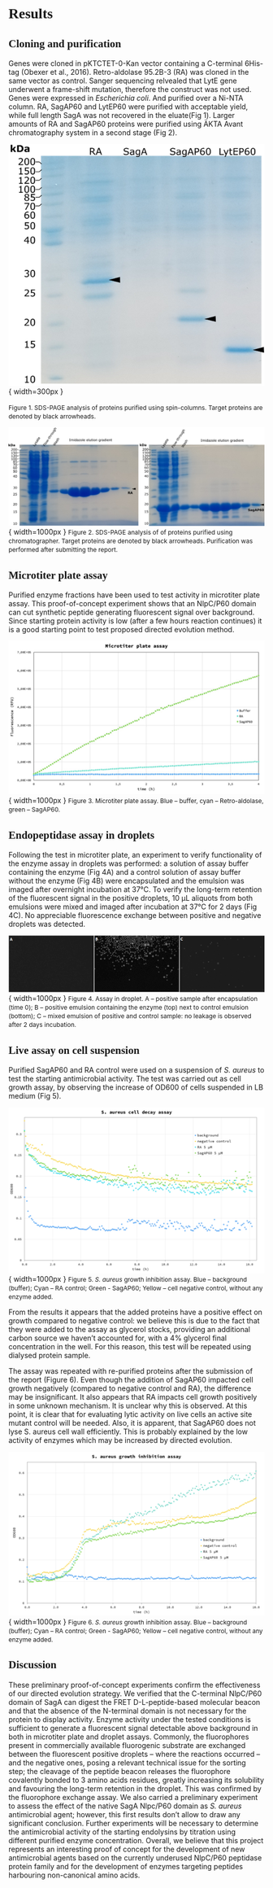 # **<span style="font-family:Source Code pro">Results</span>**

## <span style="font-family:Source Code pro">Cloning and purification</span>

Genes were cloned in pKTCTET-0-Kan vector containing a C-terminal 6His-tag (Obexer et al., 2016). Retro-aldolase 95.2B-3 (RA) was cloned in the same vector as control. Sanger sequencing relvealed that LytE gene underwent a frame-shift mutation, therefore the construct was not used. Genes were expressed in *Escherichia coli*. And purified over a Ni-NTA column. RA, SagAP60 and LytEP60 were purified with acceptable yield, while full length SagA was not recovered in the eluate(Fig 1). Larger amounts of RA and SagAP60 proteins were purified using ÄKTA Avant chromatography system in a second stage (Fig 2).

![SDS-PAGE](img/sds-page.png){ width=300px }

<span style="font-size: 12px">Figure 1. SDS-PAGE analysis of proteins purified using spin-columns. Target proteins are denoted by black arrowheads.<span>

![SDS-PAGE2](img/Akta_gels.png){ width=1000px }
<span style="font-size: 12px">Figure 2. SDS-PAGE analysis of  of proteins purified using chromatographer. Target proteins are denoted by black arrowheads. Purification was performed after submitting the report.<span>

## <span style="font-family:Source Code pro">Microtiter plate assay</span>

Purified enzyme fractions have been used to test activity in microtiter plate assay. This proof-of-concept experiment shows that an NlpC/P60 domain can cut synthetic peptide generating fluorescent signal over background. Since starting protein activity is low (after a few hours reaction continues) it is a good starting point to test proposed directed evolution method.

![Microtitter_assay](img/Microtitter.jpeg){ width=1000px }
<span style="font-size: 12px">Figure 3. Microtiter plate assay. Blue – buffer, cyan – Retro-aldolase, green – SagAP60.<span>

## <span style="font-family:Source Code pro">Endopeptidase assay in droplets</span>

Following the test in microtiter plate, an experiment to verify functionality of the enzyme assay in droplets was performed: a solution of assay buffer containing the enzyme (Fig 4A) and a control solution of assay buffer without the enzyme (Fig 4B) were encapsulated and the emulsion was imaged after overnight incubation at 37°C. 
To verify the long-term retention of the fluorescent signal in the positive droplets, 10 µL aliquots from both emulsions were mixed and imaged after incubation at 37°C for 2 days (Fig 4C). No appreciable fluorescence exchange between positive and negative droplets was detected.

![SDS-PAGE](img/droplets.png){ width=1000px }
<span style="font-size: 12px">Figure 4. Assay in droplet. A – positive sample after encapsulation (time 0); B – positive emulsion containing the enzyme (top) next to control emulsion (bottom); C – mixed emulsion of positive and control sample: no leakage is observed after 2 days incubation.<span>

## <span style="font-family:Source Code pro">Live assay on cell suspension</span>

Purified SagAP60 and RA control were used on a suspension of *S. aureus* to test the starting antimicrobial activity. The test was carried out as cell growth assay, by observing the increase of OD600 of cells suspended in LB medium (Fig 5).

![aureus_plot_2](img/aureus_plot_2.png){ width=1000px } 
<span style="font-size: 12px">Figure 5. *S. aureus* growth inhibition assay. Blue – background (buffer); Cyan – RA control; Green - SagAP60; Yellow – cell negative control, without any enzyme added.<span>

From the results it appears that the added proteins have a positive effect on growth compared to negative control: we believe this is due to the fact that they were added to the assay as glycerol stocks, providing an additional carbon source we haven’t accounted for, with a 4% glycerol final concentration in the well. For this reason, this test will be repeated using dialysed protein sample.

The assay was repeated with re-purified proteins after the submission of the report (Figure 6). Even though the addition of SagAP60 impacted cell growth negatively (compared to negative control and RA), the difference may be insignificant. It also appears that RA impacts cell growth positively in some unknown mechanism. It is unclear why this is observed. At this point, it is clear that for evaluating lytic activity on live cells an active site mutant control will be needed. Also, it is apparent, that SagAP60 does not lyse S. aureus cell wall efficiently. This is probably explained by the low activity of enzymes which may be increased by directed evolution.

![aureus_plot_4](img/aureus_plot_4.png){ width=1000px }
<span style="font-size: 12px">Figure 6. *S. aureus* growth inhibition assay. Blue – background (buffer); Cyan – RA control; Green - SagAP60; Yellow – cell negative control, without any enzyme added.<span>

## <span style="font-family:Source Code pro">Discussion</span>

These preliminary proof-of-concept experiments confirm the effectiveness of our directed evolution strategy. We verified that the C-terminal NlpC/P60 domain of SagA can digest the FRET D-L-peptide-based molecular beacon and that the absence of the N-terminal domain is not necessary for the protein to display activity. Enzyme activity under the tested conditions is sufficient to generate a fluorescent signal detectable above background in both in microtiter plate and droplet assays. Commonly, the fluorophores present in commercially available fluorogenic substrate are exchanged between the fluorescent positive droplets – where the reactions occurred – and the negative ones, posing a relevant technical issue for the sorting step; the cleavage of the peptide beacon releases the fluorophore covalently bonded to 3 amino acids residues, greatly increasing its solubility and favouring the long-term retention in the droplet. This was confirmed by the fluorophore exchange assay. We also carried a preliminary experiment to assess the effect of the native SagA Nlpc/P60 domain as *S. aureus* antimicrobial agent; however, this first results don’t allow to draw any significant conclusion. Further experiments will be necessary to determine the antimicrobial activity of the starting endolysins by titration using different purified enzyme concentration.
Overall, we believe that this project represents an interesting proof of concept for the development of new antimicrobial agents based on the currently underused NlpC/P60 peptidase protein family and for the development of enzymes targeting peptides harbouring non-canonical amino acids.

